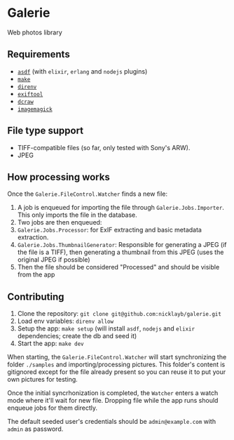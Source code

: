 # Galerie

Web photos library

## Requirements

- [`asdf`](https://asdf-vm.com/) (with `elixir`, `erlang` and `nodejs` plugins)
- [`make`](https://www.gnu.org/software/make/manual/make.html)
- [`direnv`](https://direnv.net/)
- [`exiftool`](https://exiftool.org/)
- [`dcraw`](https://github.com/ncruces/dcraw)
- [`imagemagick`](https://imagemagick.org/index.php)

## File type support

- TIFF-compatible files (so far, only tested with Sony's ARW).
- JPEG

## How processing works

Once the `Galerie.FileControl.Watcher` finds a new file:

1. A job is enqueued for importing the file through `Galerie.Jobs.Importer`. This only imports the file in the database.
2. Two jobs are then enqueued:
  1. `Galerie.Jobs.Processor`: for ExIF extracting and basic metadata extraction.
  2. `Galerie.Jobs.ThumbnailGenerator`: Responsible for generating a JPEG (if the file is a TIFF), then generating a thumbnail from this JPEG (uses the original JPEG if possible)
3. Then the file should be considered "Processed" and should be visible from the app  

## Contributing

1. Clone the repository: `git clone git@github.com:nicklayb/galerie.git`
2. Load env variables: `direnv allow`
3. Setup the app: `make setup` (will install `asdf`, `nodejs` and `elixir` dependencies; create the db and seed it)
4. Start the app: `make dev`

When starting, the `Galerie.FileControl.Watcher` will start synchronizing the folder `./samples` and importing/processing pictures. This folder's content is gitignored except for the file already present so you can reuse it to put your own pictures for testing.

Once the initial syncrhonization is completed, the `Watcher` enters a watch mode where it'll wait for new file. Dropping file while the app runs should enqueue jobs for them directly.

The default seeded user's credentials should be `admin@example.com` with `admin` as password.
